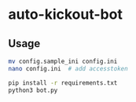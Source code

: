 # auto-kickout-bot

## Usage

```bash
mv config.sample_ini config.ini
nano config.ini  # add accesstoken

pip install -r requirements.txt
python3 bot.py
```
